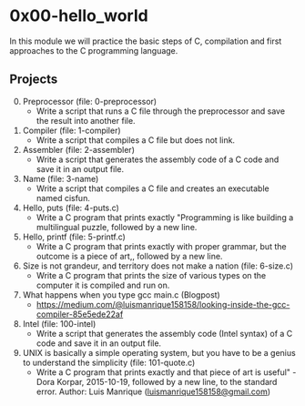 # 0x00-hello_world
In this module we will practice the basic steps of C, compilation and first approaches to the C programming language.
## Projects
0. Preprocessor (file: 0-preprocessor)
	- Write a script that runs a C file through the preprocessor and save the result into another file.
1. Compiler (file: 1-compiler)
	- Write a script that compiles a C file but does not link.
2. Assembler (file: 2-assembler)
	- Write a script that generates the assembly code of a C code and save it in an output file.
3. Name (file: 3-name)
	- Write a script that compiles a C file and creates an executable named cisfun.
4. Hello, puts (file: 4-puts.c)
	- Write a C program that prints exactly "Programming is like building a multilingual puzzle, followed by a new line.
5. Hello, printf (file: 5-printf.c)
	- Write a C program that prints exactly with proper grammar, but the outcome is a piece of art,, followed by a new line.
6. Size is not grandeur, and territory does not make a nation (file: 6-size.c)
	- Write a C program that prints the size of various types on the computer it is compiled and run on.
7. What happens when you type gcc main.c (Blogpost)
	- https://medium.com/@luismanrique158158/looking-inside-the-gcc-compiler-85e5ede22af
8. Intel (file: 100-intel)
	- Write a script that generates the assembly code (Intel syntax) of a C code and save it in an output file.
9. UNIX is basically a simple operating system, but you have to be a genius to understand the simplicity (file: 101-quote.c)
	- Write a C program that prints exactly and that piece of art is useful" - Dora Korpar, 2015-10-19, followed by a new line, to the standard error.
Author: Luis Manrique (luismanrique158158@gmail.com)
